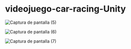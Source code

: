 # videojuego-car-racing-Unity
![Captura de pantalla (5)](https://github.com/HelenaPolo/videojuego-car-racing-Unity/assets/113515859/0ffc2973-93df-4843-9447-357a7db9f9ab)

![Captura de pantalla (6)](https://github.com/HelenaPolo/videojuego-car-racing-Unity/assets/113515859/06be59ed-6b80-4a4e-919f-43c46e93120d)

![Captura de pantalla (7)](https://github.com/HelenaPolo/videojuego-car-racing-Unity/assets/113515859/b6699068-6ce8-4ecc-938d-de1d8d2e0cdf)
